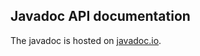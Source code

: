 ## Javadoc API documentation

The javadoc is hosted on [javadoc.io](https://javadoc.io/doc/io.github.karstenspang/mockjdbc).
